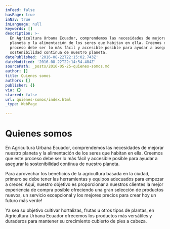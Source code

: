 ```yaml
---
inFeed: false
hasPage: true
inNav: true
inLanguage: null
keywords: []
description: >-
  En Agricultura Urbana Ecuador, comprendemos las necesidades de mejorar nuestro
  planeta y la alimentación de los seres que habitan en ella. Creemos que este
  proceso debe ser lo más fácil y accesible posible para ayudar a asegurar la
  sostenibilidad continua de nuestro planeta.
datePublished: '2016-08-22T22:15:02.743Z'
dateModified: '2016-08-22T22:14:54.484Z'
sourcePath: _posts/2016-05-25-quienes-somos.md
author: []
title: Quienes somos
authors: []
publisher: {}
via: {}
starred: false
url: quienes-somos/index.html
_type: WebPage

---
```

# Quienes somos

En Agricultura Urbana Ecuador, comprendemos las necesidades de mejorar nuestro planeta y la alimentación de los seres que habitan en ella. Creemos que este proceso debe ser lo más fácil y accesible posible para ayudar a asegurar la sostenibilidad continua de nuestro planeta.

Para aprovechar los beneficios de la agricultura basada en la ciudad, primero se debe tener las herramientas y equipos adecuados para empezar a crecer. Aquí, nuestro objetivo es proporcionar a nuestros clientes la mejor experiencia de compra posible ofreciendo una gran selección de productos nuevos, un servicio excepcional y los mejores precios para crear hoy un futuro más verde!

Ya sea su objetivo cultivar hortalizas, frutas u otros tipos de plantas, en Agricultura Urbana Ecuador ofrecemos los productos más versátiles y duraderos para mantener su crecimiento cubierto de pies a cabeza.
